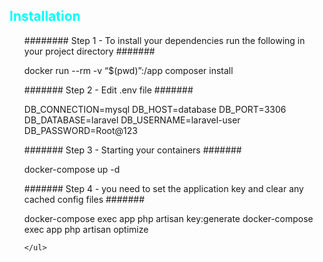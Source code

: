 <h2 style="color:cyan">Installation</h2>

<ul>
    
######## Step 1 - To install your dependencies run the following in your project directory #######

docker run --rm -v “$(pwd)”:/app composer install
    
#######  Step 2 - Edit .env file  #######  

DB_CONNECTION=mysql
DB_HOST=database
DB_PORT=3306
DB_DATABASE=laravel
DB_USERNAME=laravel-user
DB_PASSWORD=Root@123

#######  Step 3 - Starting your containers #######

docker-compose up -d

#######  Step 4 - you need to set the application key and clear any cached config files #######

docker-compose exec app php artisan key:generate
docker-compose exec app php artisan optimize
    
  

    </ul>













